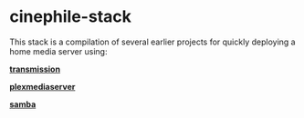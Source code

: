 # cinephile-stack
This stack is a compilation of several earlier projects for quickly deploying a home media server using:

**[transmission](https://github.com/Monderlog/transmission-docker)**

**[plexmediaserver](https://github.com/Monderlog/plexmediaserver-docker)**

**[samba](https://github.com/Monderlog/samba-docker)**